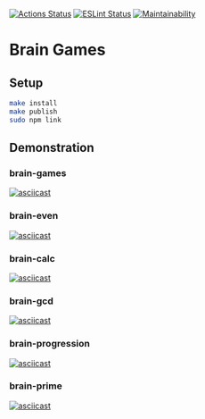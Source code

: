 [![Actions Status](https://github.com/VilerIT/frontend-project-lvl1/workflows/hexlet-check/badge.svg)](https://github.com/VilerIT/frontend-project-lvl1/actions)
[![ESLint Status](https://github.com/VilerIT/frontend-project-lvl1/workflows/ESLint/badge.svg)](https://github.com/VilerIT/frontend-project-lvl1/actions)
[![Maintainability](https://api.codeclimate.com/v1/badges/a99a88d28ad37a79dbf6/maintainability)](https://codeclimate.com/github/codeclimate/codeclimate/maintainability)

# Brain Games

## Setup

```sh
make install
make publish
sudo npm link
```

## Demonstration

### brain-games

[![asciicast](https://asciinema.org/a/xnPXUnyEL5U1H6ywrp929daEO.svg)](https://asciinema.org/a/xnPXUnyEL5U1H6ywrp929daEO)

### brain-even

[![asciicast](https://asciinema.org/a/IjuI7jPQjQDAvLkjVyvSspLLq.svg)](https://asciinema.org/a/IjuI7jPQjQDAvLkjVyvSspLLq)

### brain-calc

[![asciicast](https://asciinema.org/a/aXgs1L515BjWxHEslX1BLv4Zb.svg)](https://asciinema.org/a/aXgs1L515BjWxHEslX1BLv4Zb)

### brain-gcd

[![asciicast](https://asciinema.org/a/4O8rPEy0pfCHAzOmZtalbEuMw.svg)](https://asciinema.org/a/4O8rPEy0pfCHAzOmZtalbEuMw)

### brain-progression

[![asciicast](https://asciinema.org/a/AgnFKTOl91hVfXxPYZFVkm1rh.svg)](https://asciinema.org/a/AgnFKTOl91hVfXxPYZFVkm1rh)

### brain-prime

[![asciicast](https://asciinema.org/a/WcxjWPk9yOLPl4AUEPX9JEabN.svg)](https://asciinema.org/a/WcxjWPk9yOLPl4AUEPX9JEabN)
